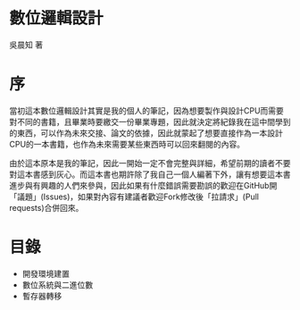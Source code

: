 # 數位邏輯設計

吳晨知 著

# 序
當初這本數位邏輯設計其實是我的個人的筆記，因為想要製作與設計CPU而需要對不同的書籍，且畢業時要繳交一份畢業專題，因此就決定將紀錄我在這中間學到的東西，可以作為未來交接、論文的依據，因此就蒙起了想要直接作為一本設計CPU的一本書籍，也作為未來需要某些東西時可以回來翻閱的內容。

由於這本原本是我的筆記，因此一開始一定不會完整與詳細，希望前期的讀者不要對這本書感到灰心。而這本書也期許除了我自己一個人編著下外，讓有想要這本書進步與有興趣的人們來參與，因此如果有什麼錯誤需要勘誤的歡迎在GitHub開「議題」(Issues)，如果對內容有建議者歡迎Fork修改後「拉請求」(Pull requests)合併回來。

# 目錄

- 開發環境建置
- 數位系統與二進位數
- 暫存器轉移
